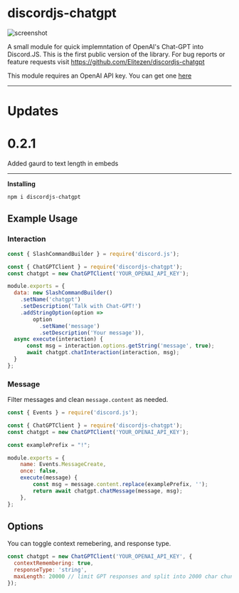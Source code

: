 # discordjs-chatgpt

![screenshot](https://i.imgur.com/Ye0BWpW.png)

A small module for quick implemntation of OpenAI's Chat-GPT into Discord.JS. This is the first public version of the library. For bug reports or feature requests visit https://github.com/Elitezen/discordjs-chatgpt

This module requires an OpenAI API key. You can get one [here](https://platform.openai.com/account/api-keys)

---
# Updates

# 0.2.1
Added gaurd to text length in embeds

---

**Installing**

```ssh
npm i discordjs-chatgpt
```

## Example Usage

### Interaction

```js
const { SlashCommandBuilder } = require('discord.js');

const { ChatGPTClient } = require('discordjs-chatgpt');
const chatgpt = new ChatGPTClient('YOUR_OPENAI_API_KEY');

module.exports = {
  data: new SlashCommandBuilder()
    .setName('chatgpt')
    .setDescription('Talk with Chat-GPT!')
    .addStringOption(option =>
        option
          .setName('message')
          .setDescription('Your message')),
  async execute(interaction) {
      const msg = interaction.options.getString('message', true);
      await chatgpt.chatInteraction(interaction, msg);
  }
};
```

### Message

Filter messages and clean `message.content` as needed.

```js
const { Events } = require('discord.js');

const { ChatGPTClient } = require('discordjs-chatgpt');
const chatgpt = new ChatGPTClient('YOUR_OPENAI_API_KEY');

const examplePrefix = "!";

module.exports = {
	name: Events.MessageCreate,
	once: false,
	execute(message) {
        const msg = message.content.replace(examplePrefix, '');
		return await chatgpt.chatMessage(message, msg);
	},
};
```

## Options

You can toggle context remebering, and response type.

```js
const chatgpt = new ChatGPTClient('YOUR_OPENAI_API_KEY', {
  contextRemembering: true,
  responseType: 'string',
  maxLength: 20000 // limit GPT responses and split into 2000 char chunks
});
```